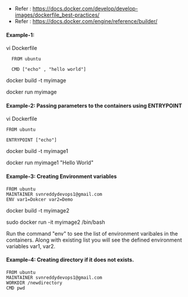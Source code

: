 * Refer : https://docs.docker.com/develop/develop-images/dockerfile_best-practices/
* Refer : https://docs.docker.com/engine/reference/builder/

#### Example-1:

vi Dockerfile
    
      FROM ubuntu 

      CMD ["echo" , "hello world"]
    
docker build -t myimage

docker run myimage

#### Example-2: Passing parameters to the containers using ENTRYPOINT

vi Dockerfile

    FROM ubuntu 

    ENTRYPOINT ["echo"]
    
docker build -t myimage1

docker run myimage1 "Hello World"

#### Example-3: Creating Environment variables

    FROM ubuntu 
    MAINTAINER svnreddydevops1@gmail.com 
    ENV var1=Dokcer var2=Demo
    

docker build -t myimage2


sudo docker run -it myimage2 /bin/bash
    

Run the command "env" to see the list of environment varibales in the containers. Along with existing list you will see the defined environment variables var1, var2.
    
#### Example-4: Creating directory if it does not exists.

    FROM ubuntu 
    MAINTAINER svnreddydevops1@gmail.com 
    WORKDIR /newdirectory 
    CMD pwd
    
    
    


